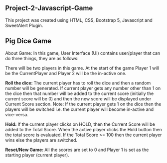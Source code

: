## Project-2-Javascript-Game

This project was created using HTML, CSS, Bootstrap 5, Javascript and SweetAlert Plugin.

## Pig Dice Game

About Game: In this game, User Interface (UI) contains user/player that can do three things, they are as follows:

There will be two players in this game. At the start of the game Player 1 will be the CurrentPlayer and Player 2 will be the in-active one.

<strong>Roll the dice: </strong> The current player has to roll the dice and then a random number will be generated. If current player gets any number other than 1 on the dice then that number will be added to the current score (initially the current score will be 0) and then the new score will be displayed under Current Score section.  Note: If the current player gets 1 on the dice then the players will be switched i.e. the current player will become in-active and vice-versa.

<strong>Hold:</strong> If the current player clicks on HOLD, then the Current Score will be added to the Total Score. When the active player clicks the Hold button then the total score is evaluated. If the Total Score >= 100 then the current player wins else the players are switched.

<strong>Reset/New Game: </strong> All the scores are set to 0 and Player 1 is set as the starting player (current player).